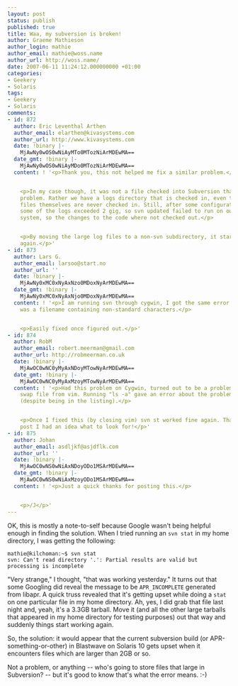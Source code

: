 ```yaml
---
layout: post
status: publish
published: true
title: Waa, my subversion is broken!
author: Graeme Mathieson
author_login: mathie
author_email: mathie@woss.name
author_url: http://woss.name/
date: 2007-06-11 11:24:12.000000000 +01:00
categories:
- Geekery
- Solaris
tags:
- Geekery
- Solaris
comments:
- id: 872
  author: Eric Leventhal Arthen
  author_email: elarthen@kivasystems.com
  author_url: http://www.kivasystems.com
  date: !binary |-
    MjAwNy0wOS0wNiAyMTo0MTozNiArMDEwMA==
  date_gmt: !binary |-
    MjAwNy0wOS0wNiAyMDo0MTozNiArMDEwMA==
  content: ! '<p>Thank you, this not helped me fix a similar problem.</p>


    <p>In my case though, it was not a file checked into Subversion that caused the
    problem. Rather we have a logs directory that is checked in, even though the log
    files themselves are never checked in. Still, after some configuration changes
    some of the logs exceeded 2 gig, so svn updated failed to run on our cruisecontrol
    system, so the changes to the code where not checked out.</p>


    <p>By moving the large log files to a non-svn subdirectory, it started working
    again.</p>'
- id: 873
  author: Lars G.
  author_email: larsoo@start.no
  author_url: ''
  date: !binary |-
    MjAwNy0xMC0xNyAxNzo0MDoxNyArMDEwMA==
  date_gmt: !binary |-
    MjAwNy0xMC0xNyAxNjo0MDoxNyArMDEwMA==
  content: ! '<p>I am running svn through cygwin, I got the same error because there
    was a filename containing non-standard characters.</p>


    <p>Easily fixed once figured out.</p>'
- id: 874
  author: RobM
  author_email: robert.meerman@gmail.com
  author_url: http://robmeerman.co.uk
  date: !binary |-
    MjAwOC0wNC0yMyAxNDoyMTowNyArMDEwMA==
  date_gmt: !binary |-
    MjAwOC0wNC0yMyAxMzoyMTowNyArMDEwMA==
  content: ! '<p>Had this problem on Cygwin, turned out to be a problem with a hidden
    swap file from vim. Running "ls -a" gave an error about the problem file not existing
    (despite being in the listing).</p>


    <p>Once I fixed this (by closing vim) svn st worked fine again. Thanks to your
    post I had an idea what to look for!</p>'
- id: 875
  author: Johan
  author_email: asdljkf@asjdflk.com
  author_url: ''
  date: !binary |-
    MjAwOC0wNS0wNiAxNDoyODo1MSArMDEwMA==
  date_gmt: !binary |-
    MjAwOC0wNS0wNiAxMzoyODo1MSArMDEwMA==
  content: ! '<p>Just a quick thanks for posting this.</p>


    <p>/J</p>'
---
```

OK, this is mostly a note-to-self because Google wasn't being helpful enough in finding the solution.  When I tried running an `svn stat` in my home directory, I was getting the following:

    mathie@kilchoman:~$ svn stat
    svn: Can't read directory '.': Partial results are valid but processing is incomplete

"Very strange," I thought, "that was working yesterday."  It turns out that some Googling did reveal the message to be `APR_INCOMPLETE` generated from libapr.  A quick truss revealed that it's getting upset while doing a `stat` on one particular file in my home directory.  Ah, yes, I did grab that file last night and, yeah, it's a 3.3GB tarball.  Move it (and all the other large tarballs that appeared in my home directory for testing purposes) out that way and suddenly things start working again.

So, the solution: it would appear that the current subversion build (or APR-something-or-other) in Blastwave on Solaris 10 gets upset when it encounters files which are larger than 2GB or so.

Not a problem, or anything -- who's going to store files that large in Subversion? -- but it's good to know that's what the error means. :-)
